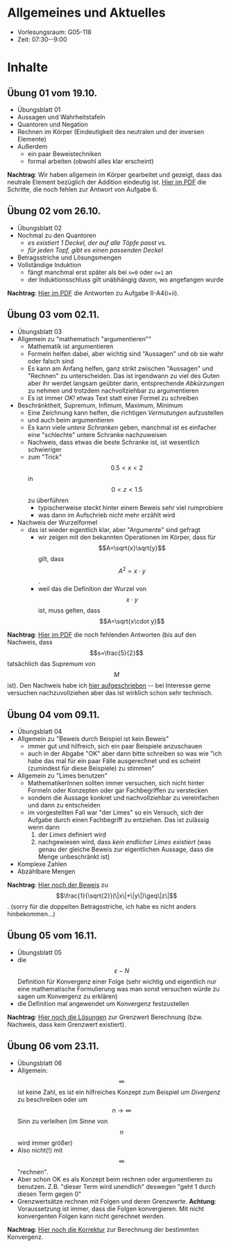 # Allgemeines und Aktuelles

* Vorlesungsraum: G05-118
* Zeit: 07:30--9:00

# Inhalte

## &Uuml;bung 01 vom 19.10.

 * &Uuml;bungsblatt 01
 * Aussagen und Wahrheitstafeln
 * Quantoren und Negation
 * Rechnen im K&ouml;rper (Eindeutigkeit des neutralen und der inversen Elemente)
 * Au&szlig;erdem
   * ein paar Beweistechniken
   * formal arbeiten (obwohl alles klar erscheint)

**Nachtrag**: Wir haben allgemein im K&ouml;rper gearbeitet und gezeigt, dass das neutrale Element bez&uuml;glich der Addition eindeutig ist. [Hier im PDF](files/01-A6.pdf) die Schritte, die noch fehlen zur Antwort von Aufgabe 6.

## &Uuml;bung 02 vom 26.10.

 * &Uuml;bungsblatt 02
 * Nochmal zu den Quantoren
   * *es existiert 1 Deckel, der auf alle T&ouml;pfe passt* vs.
   * *f&uuml;r jeden Topf, gibt es einen passenden Deckel*
 * Betragsstriche und L&ouml;sungsmengen
 * Vollst&auml;ndige Induktion 
   * f&auml;ngt manchmal erst sp&auml;ter als bei `n=0` oder `n=1` an
   * der Induktionsschluss gilt un&auml;bh&auml;ngig davon, wo angefangen wurde 

**Nachtrag**: [Hier im PDF](files/02-A4-i+ii.pdf) die Antworten zu Aufgabe II-A4(i+ii).


## &Uuml;bung 03 vom 02.11.

 * &Uuml;bungsblatt 03
 * Allgemein zu "mathematisch "argumentieren""
   * Mathematik ist argumentieren
   * Formeln helfen dabei, aber wichtig sind "Aussagen" und ob sie wahr oder falsch sind
   * Es kann am Anfang helfen, ganz strikt zwischen "Aussagen" und "Rechnen" zu unterscheiden. Das ist irgendwann zu viel des Guten aber ihr werdet langsam ge&uuml;bter darin, entsprechende *Abk&uuml;rzungen* zu nehmen und trotzdem nachvollziehbar zu argumentieren
   * Es ist immer *OK!* etwas Text statt einer Formel zu schreiben
 * Beschr&auml;nktheit, Supremum, Infimum, Maximum, Minimum
   * Eine Zeichnung kann helfen, die richtigen *Vermutungen* aufzustellen
   * und auch beim argumentieren
   * Es kann viele *untere Schranken* geben, manchmal ist es einfacher eine "schlechte" untere Schranke nachzuweisen
   * Nachweis, dass etwas die beste Schranke ist, ist wesentlich schwieriger
   * zum "Trick" $$0.5 < x < 2$$ in $$0 < z < 1.5$$ zu &uuml;berf&uuml;hren
     * typischerweise steckt hinter einem Beweis sehr viel rumprobiere
     * was dann im Aufschrieb nicht mehr erz&auml;hlt wird
 * Nachweis der Wurzelformel 
   * das ist wieder eigentlich klar, aber "Argumente" sind gefragt
     * wir zeigen mit den bekannten Operationen im K&ouml;rper, dass f&uuml;r $$A=\sqrt{x}\sqrt{y}$$ gilt, dass $$A^2=x\cdot y$$. 
     * weil das die Definition der Wurzel von $$x\cdot y$$ ist, muss gelten, dass $$A=\sqrt{x\cdot y}$$

**Nachtrag**: [Hier im PDF](files/03-A4--A6.pdf) die noch fehlenden Antworten (bis auf den Nachweis, dass $$s=\frac{5}{2}$$ tats&auml;chlich das Supremum von $$M$$ ist). Den Nachweis habe ich [hier aufgeschrieben](files/03-A4-2-5-ist-supremum.jpg) -- bei Interesse gerne versuchen nachzuvollziehen aber das ist wirklich schon sehr technisch.

## &Uuml;bung 04 vom 09.11.

 * &Uuml;bungsblatt 04
 * Allgemein zu "Beweis durch Beispiel ist kein Beweis"
   * immer gut und hilfreich, sich ein paar Beispiele anzuschauen
   * auch in der Abgabe "OK" aber dann bitte schreiben so was wie "ich habe das mal f&uuml;r ein paar F&auml;lle ausgerechnet und es scheint (zumindest f&uuml;r diese Beispiele) zu stimmen"
 * Allgemein zu "Limes benutzen"
   * MathematikerInnen sollten immer versuchen, sich nicht hinter Formeln oder Konzepten oder gar Fachbegriffen zu verstecken
   * sondern die Aussage konkret und nachvollziehbar zu vereinfachen und dann zu entscheiden
   * im vorgestellten Fall war "der Limes" so ein Versuch, sich der Aufgabe durch einen Fachbegriff zu entziehen. Das ist zul&auml;ssig wenn dann
     1. der *Limes* definiert wird
     2. nachgewiesen wird, dass *kein endlicher Limes existiert* (was genau der gleiche Beweis zur eigentlichen Aussage, dass die Menge unbeschr&auml;nkt ist)
  * Komplexe Zahlen
  * Abz&auml;hlbare Mengen

**Nachtrag**: [Hier noch der Beweis](files/04-A4d.pdf) zu $$\frac{1}{\sqrt{2}}(\|x\|+\|y\|)\geq\|z\|$$. (sorry f&uuml;r die doppelten Betragsstriche, ich habe es nicht anders hinbekommen...)

## &Uuml;bung 05 vom 16.11.

 * &Uuml;bungsblatt 05
 * die $$\varepsilon-N$$ Definition f&uuml;r Konvergenz einer Folge (sehr wichtig und eigentlich nur eine mathematische Formulierung was man sonst versuchen w&uuml;rde zu sagen um Konvergenz zu erkl&auml;ren)
 * die Definition mal angewendet um Konvergenz festzustellen

**Nachtrag**: [Hier noch die L&ouml;sungen](files/05-A5.pdf) zur Grenzwert Berechnung (bzw. Nachweis, dass kein Grenzwert existiert).

## &Uuml;bung 06 vom 23.11.

 * &Uuml;bungsblatt 06
 * Allgemein: $$\infty$$ ist keine Zahl, es ist ein hilfreiches Konzept zum Beispiel um *Divergenz* zu beschreiben oder um $$n \to \infty$$ Sinn zu verleihen (im Sinne von $$n$$ wird immer gr&ouml;&szlig;er)
 * Also nicht(!) mit $$\infty$$ "rechnen". 
 * Aber schon OK es als Konzept beim rechnen oder argumentieren zu benutzen. Z.B. "dieser Term wird unendlich" deswegen "geht 1 durch diesen Term gegen 0"
 * Grenzwerts&auml;tze rechnen mit Folgen und deren Grenzwerte. **Achtung**: Voraussetzung ist immer, dass die Folgen konvergieren. Mit nicht konvergenten Folgen kann nicht gerechnet werden.

**Nachtrag**: [Hier noch die Korrektur](files/06-A5.pdf) zur Berechnung der bestimmten Konvergenz.
